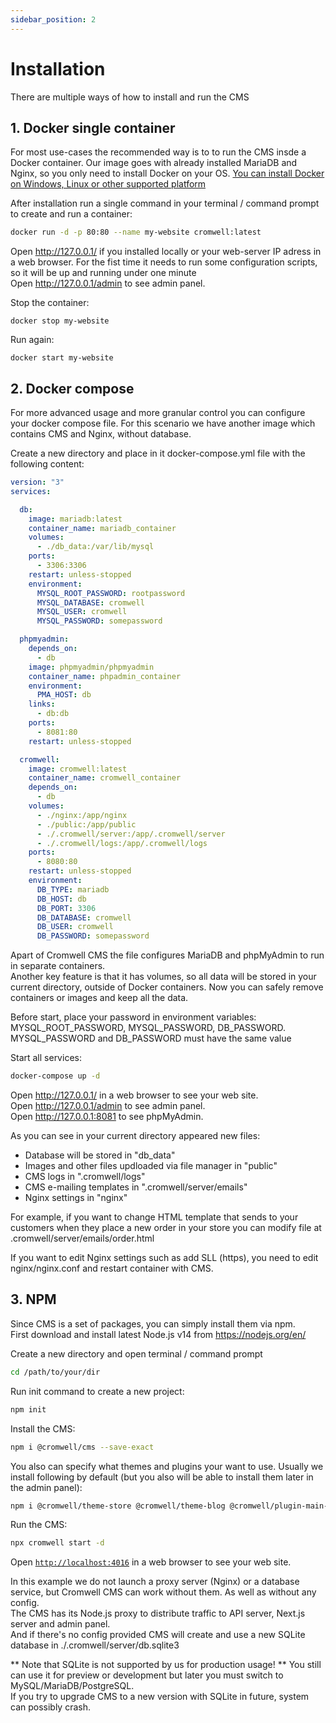 ```yaml
---
sidebar_position: 2
---
```


# Installation

There are multiple ways of how to install and run the CMS

## 1. Docker single container
For most use-cases the recommended way is to to run the CMS insde a Docker container. Our image goes with already installed MariaDB and Nginx, so you only need to install Docker on your OS.
[You can install Docker on Windows, Linux or other supported platform](https://docs.docker.com/engine/install/)

After installation run a single command in your terminal / command prompt to create and run a container:
```sh
docker run -d -p 80:80 --name my-website cromwell:latest
```
Open http://127.0.0.1/ if you installed locally or your web-server IP adress in a web browser. For the fist time it needs to run some configuration scripts, so it will be up and running under one minute    
Open http://127.0.0.1/admin to see admin panel.  

Stop the container: 
```
docker stop my-website
```

Run again:
```
docker start my-website
```


## 2. Docker compose

For more advanced usage and more granular control you can configure your docker compose file. For this scenario we have another image which contains CMS and Nginx, without database.  

Create a new directory and place in it docker-compose.yml file with the following content: 
```yml title="docker-compose.yml"
version: "3"
services:

  db:
    image: mariadb:latest
    container_name: mariadb_container
    volumes: 
      - ./db_data:/var/lib/mysql
    ports:
      - 3306:3306
    restart: unless-stopped
    environment:
      MYSQL_ROOT_PASSWORD: rootpassword
      MYSQL_DATABASE: cromwell
      MYSQL_USER: cromwell
      MYSQL_PASSWORD: somepassword

  phpmyadmin:
    depends_on:
      - db
    image: phpmyadmin/phpmyadmin
    container_name: phpadmin_container
    environment:
      PMA_HOST: db
    links:
      - db:db
    ports:
      - 8081:80
    restart: unless-stopped

  cromwell:
    image: cromwell:latest
    container_name: cromwell_container
    depends_on:
      - db
    volumes:
      - ./nginx:/app/nginx
      - ./public:/app/public
      - ./.cromwell/server:/app/.cromwell/server
      - ./.cromwell/logs:/app/.cromwell/logs
    ports:
      - 8080:80
    restart: unless-stopped
    environment:
      DB_TYPE: mariadb
      DB_HOST: db
      DB_PORT: 3306
      DB_DATABASE: cromwell
      DB_USER: cromwell
      DB_PASSWORD: somepassword
```

Apart of Cromwell CMS the file configures MariaDB and phpMyAdmin to run in separate containers.  
Another key feature is that it has volumes, so all data will be stored in your current directory, outside of Docker containers. Now you can safely remove containers or images and keep all the data.  

Before start, place your password in environment variables: MYSQL_ROOT_PASSWORD, MYSQL_PASSWORD, DB_PASSWORD.  
MYSQL_PASSWORD and DB_PASSWORD must have the same value  

Start all services:
```sh
docker-compose up -d
```

Open http://127.0.0.1/ in a web browser to see your web site.   
Open http://127.0.0.1/admin to see admin panel.  
Open http://127.0.0.1:8081 to see phpMyAdmin. 

As you can see in your current directory appeared new files:
- Database will be stored in "db_data"  
- Images and other files updloaded via file manager in "public"  
- CMS logs in ".cromwell/logs"  
- CMS e-mailing templates in ".cromwell/server/emails"  
- Nginx settings in "nginx"  

For example, if you want to change HTML template that sends to your customers when they place a new order in your store you can modify file at .cromwell/server/emails/order.html  

If you want to edit Nginx settings such as add SLL (https), you need to edit nginx/nginx.conf and restart container with CMS.


## 3. NPM

Since CMS is a set of packages, you can simply install them via npm.  
First download and install latest Node.js v14 from https://nodejs.org/en/  

Create a new directory and open terminal / command prompt
```sh
cd /path/to/your/dir
```

Run init command to create a new project:
```sh
npm init
```

Install the CMS:
```sh
npm i @cromwell/cms --save-exact
```

You also can specify what themes and plugins your want to use. Usually we install following by default (but you also will be able to install them later in the admin panel):
```sh
npm i @cromwell/theme-store @cromwell/theme-blog @cromwell/plugin-main-menu @cromwell/plugin-newsletter @cromwell/plugin-product-filter @cromwell/plugin-product-showcase --save-exact
```

Run the CMS:
```sh
npx cromwell start -d
```

Open [`http://localhost:4016`](http://localhost:4016) in a web browser to see your web site.  

In this example we do not launch a proxy server (Nginx) or a database service, but Cromwell CMS can work without them. As well as without any config.  
The CMS has its Node.js proxy to distribute traffic to API server, Next.js server and admin panel.  
And if there's no config provided CMS will create and use a new SQLite database in ./.cromwell/server/db.sqlite3  

** Note that SQLite is not supported by us for production usage! ** You still can use it for preview or development but later you must switch to MySQL/MariaDB/PostgreSQL.  
If you try to upgrade CMS to a new version with SQLite in future, system can possibly crash.

